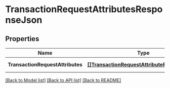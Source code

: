 # TransactionRequestAttributesResponseJson

## Properties
Name | Type | Description | Notes
------------ | ------------- | ------------- | -------------
**TransactionRequestAttributes** | [**[]TransactionRequestAttributeResponseJson**](TransactionRequestAttributeResponseJson.md) |  | [default to null]

[[Back to Model list]](../README.md#documentation-for-models) [[Back to API list]](../README.md#documentation-for-api-endpoints) [[Back to README]](../README.md)


